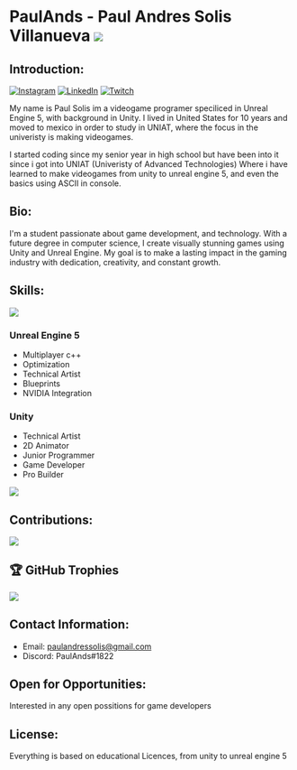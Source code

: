 
# PaulAnds - Paul Andres Solis Villanueva [![](https://visitcount.itsvg.in/api?id=paulands&icon=0&color=0)](https://visitcount.itsvg.in)

## Introduction:
[![Instagram](https://img.shields.io/badge/Instagram-%23E4405F.svg?logo=Instagram&logoColor=white)](https://instagram.com/paulandstwitch) [![LinkedIn](https://img.shields.io/badge/LinkedIn-%230077B5.svg?logo=linkedin&logoColor=white)](https://linkedin.com/in/paulands) [![Twitch](https://img.shields.io/badge/Twitch-%239146FF.svg?logo=Twitch&logoColor=white)](https://twitch.tv/paul_ands) 

My name is Paul Solis im a videogame programer speciliced in Unreal Engine 5, with background in Unity. I lived in United States for 10 years and moved to mexico in order to study in UNIAT, where the focus in the univeristy is making videogames.

I started coding since my senior year in high school but have been into it since i got into UNIAT (Univeristy of Advanced Technologies)
Where i have learned to make videogames from unity to unreal engine 5, and even the basics using ASCII in console.

## Bio: 

I'm a student passionate about game development, and technology. With a future degree in computer science, I create visually stunning games using Unity and Unreal Engine. My goal is to make a lasting impact in the gaming industry with dedication, creativity, and constant growth.

## Skills: 

![](https://github-readme-stats.vercel.app/api?username=paulands&theme=dark&show_border=false&include_all_commits=true&count_private=true)<br/>

### Unreal Engine 5

- Multiplayer c++
- Optimization
- Technical Artist
- Blueprints
- NVIDIA Integration

### Unity

- Technical Artist
- 2D Animator
- Junior Programmer
- Game Developer
- Pro Builder

![](https://github-readme-stats.vercel.app/api/top-langs/?username=paulands&theme=dark&hide_border=false&include_all_commits=true&count_private=true&layout=compact)

## Contributions: 

![](https://github-contributor-stats.vercel.app/api?username=paulands&limit=5&theme=dark&combine_all_yearly_contributions=true)

## 🏆 GitHub Trophies
![](https://github-profile-trophy.vercel.app/?username=paulands&theme=radical&no-frame=false&no-bg=false&margin-w=4)

## Contact Information: 
- Email: paulandressolis@gmail.com
- Discord: PaulAnds#1822

## Open for Opportunities: 

Interested in any open possitions for game developers

## License: 

Everything is based on educational Licences, from unity to unreal engine 5
